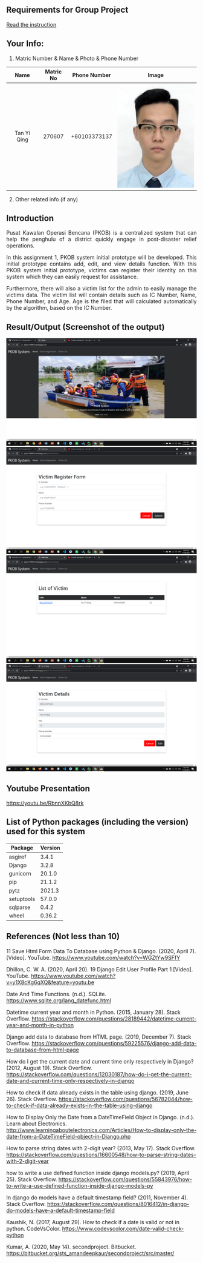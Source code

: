 ## Requirements for Group Project
[Read the instruction](https://github.com/STIW3054-A211/e-sulam/blob/main/Assignment-1.md)

## Your Info:
1. Matric Number & Name & Photo & Phone Number

|             Name             | Matric No |  Phone Number   |                    Image                   |
| :--------------------------: | :-------: | :-------------: |  :---------------------------------------: |
|         Tan Yi Qing          |  270607   |  +60103373137   |   ![tan's photo](./images/tanyiqing.png)   |

2. Other related info (if any)

## Introduction
<p align="justify">Pusat Kawalan Operasi Bencana (PKOB) is a centralized system that can help the penghulu of a district quickly engage in post-disaster relief operations. </p>
<p align="justify">In this assignment 1, PKOB system initial prototype will be developed. This initial prototype contains add, edit, and view details function. With this PKOB system initial prototype, victims can register their identity on this system which they can easily request for assistance.</p>
<p align="justify">Furthermore, there will also a victim list for the admin to easily manage the victims data. The victim list will contain details such as IC Number, Name, Phone Number, and Age. Age is the filed that will calculated automatically by the algorithm, based on the IC Number.</p>

## Result/Output (Screenshot of the output)
![output1 photo](./images/output1.png)
![output2 photo](./images/output2.png)
![output3 photo](./images/output3.png)
![output4 photo](./images/output4.png)

## Youtube Presentation
https://youtu.be/RbnnXKbQ8rk

## List of Python packages (including the version) used for this system
|Package   | Version|
|----------| -------|
|asgiref   | 3.4.1  |
|Django    | 3.2.8  |
|gunicorn  | 20.1.0 |
|pip       | 21.1.2 |
|pytz      | 2021.3 |
|setuptools| 57.0.0 |
|sqlparse  | 0.4.2  |
|wheel     | 0.36.2 |


## References (Not less than 10)
11 Save Html Form Data To Database using Python & Django. (2020, April 7). [Video]. YouTube. https://www.youtube.com/watch?v=WGZtYw9SFfY

Dhillon, C. W. A. (2020, April 20). 19 Django Edit User Profile Part 1 [Video]. YouTube. https://www.youtube.com/watch?v=y1X8cKg6qXQ&feature=youtu.be

Date And Time Functions. (n.d.). SQLite. https://www.sqlite.org/lang_datefunc.html

Datetime current year and month in Python. (2015, January 28). Stack Overflow. https://stackoverflow.com/questions/28189442/datetime-current-year-and-month-in-python

Django add data to database from HTML page. (2019, December 7). Stack Overflow. https://stackoverflow.com/questions/59225576/django-add-data-to-database-from-html-page

How do I get the current date and current time only respectively in Django? (2012, August 19). Stack Overflow. https://stackoverflow.com/questions/12030187/how-do-i-get-the-current-date-and-current-time-only-respectively-in-django

How to check if data already exists in the table using django. (2019, June 26). Stack Overflow. https://stackoverflow.com/questions/56782044/how-to-check-if-data-already-exists-in-the-table-using-django

How to Display Only the Date from a DateTimeField Object in Django. (n.d.). Learn about Electronics. http://www.learningaboutelectronics.com/Articles/How-to-display-only-the-date-from-a-DateTimeField-object-in-Django.php

How to parse string dates with 2-digit year? (2013, May 17). Stack Overflow. https://stackoverflow.com/questions/16600548/how-to-parse-string-dates-with-2-digit-year

how to write a use defined function inside django models.py? (2019, April 25). Stack Overflow. https://stackoverflow.com/questions/55843976/how-to-write-a-use-defined-function-inside-django-models-py

In django do models have a default timestamp field? (2011, November 4). Stack Overflow. https://stackoverflow.com/questions/8016412/in-django-do-models-have-a-default-timestamp-field

Kaushik, N. (2017, August 29). How to check if a date is valid or not in python. CodeVsColor. https://www.codevscolor.com/date-valid-check-python

Kumar, A. (2020, May 14). secondproject. Bitbucket. https://bitbucket.org/sts_amandeepkaur/secondproject/src/master/